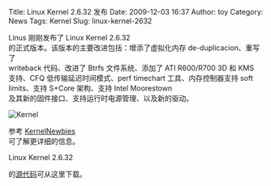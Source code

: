 Title: Linux Kernel 2.6.32 发布
Date: 2009-12-03 16:37
Author: toy
Category: News
Tags: Kernel
Slug: linux-kernel-2632

Linus 刚刚发布了 Linux Kernel 2.6.32  
的正式版本。该版本的主要改进包括：增添了虚拟化内存
de-duplicacion、重写了  
writeback 代码、改进了 Btrfs 文件系统、添加了 ATI R600/R700 3D 和 KMS  
支持、CFQ 低传输延迟时间模式、perf timechart 工具、内存控制器支持 soft  
limits、支持 S+Core 架构、支持 Intel Moorestown  
及其新的固件接口、支持运行时电源管理、以及新的驱动。

![Kernel](http://i.linuxtoy.org/i/logo/linux.jpeg)

参考 [KernelNewbies](http://kernelnewbies.org/Linux\_2\_6\_32)  
可了解更详细的信息。

Linux Kernel 2.6.32  

的[源代码](http://www.kernel.org/pub/linux/kernel/v2.6/linux-2.6.32.tar.bz2)可从这里下载。

